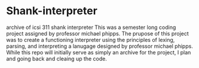 # Shank-interpreter
archive of icsi 311 shank interpreter
This was a semester long coding project assigned by professor michael phipps. 
The prupose of this project was to create a functioning interpreter using the principles of lexing, parsing, and interpreting a lanugage designed by professor michael phipps. 
While this repo will initially serve as simply an archive for the project, I plan and going back and cleaing up the code.
